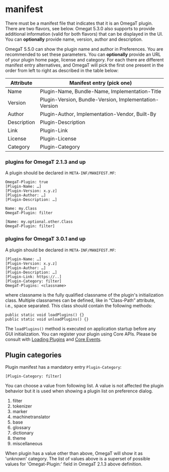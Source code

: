 # manifest

There must be a manifest file that indicates that it is an OmegaT plugin. There are two flavors, see below.
Omegat 5.3.0 also supports to provide additional information (valid for both flavors) that can be displayed in the UI.
You can **optionally** provide name, version, author and description.

OmegaT 5.5.0 can show the plugin name and author in Preferences. You are recommended to set these parameters.
You can **optionally** provide an URL of your plugin home page, license and category.
For each there are different manifest entry alternatives, and OmegaT will pick the first one present in the order from
left to right as described in the table below:

| Attribute   | Manifest entry (pick one)                              |
|-------------|--------------------------------------------------------|
| Name        | Plugin-Name, Bundle-Name, Implementation-Title         |
| Version     | Plugin-Version, Bundle-Version, Implementation-Version |
| Author      | Plugin-Author, Implementation-Vendor, Built-By         |
| Description | Plugin-Description                                     |
| Link        | Plugin-Link                                            |
| License     | Plugin-License                                         |
| Category    | Plugin-Category                                        |

### plugins for OmegaT 2.1.3 and up
A plugin should be declared in `META-INF/MANIFEST.MF`:

    OmegaT-Plugin: true
    [Plugin-Name: …]
    [Plugin-Version: x.y.z]
    [Plugin-Author: …]
    [Plugin-Description: …]
    
    Name: my.Class
    OmegaT-Plugin: filter
    
    [Name: my.optional.other.Class
    OmegaT-Plugin: filter]

### plugins for OmegaT 3.0.1 and up
A plugin should be declared in `META-INF/MANIFEST.MF`:

    [Plugin-Name: …]
    [Plugin-Version: x.y.z]
    [Plugin-Author: …]
    [Plugin-Description: …]
    [Plugin-Link: https://..]
    [Plugin-Category: filter]
    OmegaT-Plugins: <classname>

where classname is the fully qualified classname of the plugin's initialization class. Multiple classnames can be defined,
like in “Class-Path” attribute, i.e., space separated.
This class should contain the following methods:

    public static void loadPlugins() {}
    public static void unloadPlugins() {}

The `loadPlugins()` method is executed on application startup before any GUI initialization. You can register your
plugin using Core APIs. Please be consult with [Loading Plugins](17.LoadingPlugins.md) and
[Core Events](22.CoreEvents.md).

## Plugin categories

Plugin manifest has a mandatory entry `Plugin-Category`:

    [Plugin-Category: filter]

You can choose a value from following list. A value is not affected the plugin behavior
but it is used when showing a plugin list on preference dialog.

1. filter
2. tokenizer
3. marker
4. machinetranslator
5. base
6. glossary
7. dictionary
8. theme
9. miscellaneous

When plugin has a value other than above, OmegaT will show it as 'unknown' category.
The list of values above is a superset of possible values for 'Omegat-Plugin:' field in
OmegaT 2.1.3 above definition.
